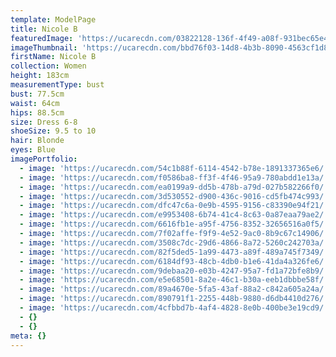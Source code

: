 ```yaml
---
template: ModelPage
title: Nicole B
featuredImage: 'https://ucarecdn.com/03822128-136f-4f49-a08f-931bec65e420/'
imageThumbnail: 'https://ucarecdn.com/bbd76f03-14d8-4b3b-8090-4563cf1d8e63/'
firstName: Nicole B
collection: Women
height: 183cm
measurementType: bust
bust: 77.5cm
waist: 64cm
hips: 88.5cm
size: Dress 6-8
shoeSize: 9.5 to 10
hair: Blonde
eyes: Blue
imagePortfolio:
  - image: 'https://ucarecdn.com/54c1b88f-6114-4542-b78e-1891337365e6/'
  - image: 'https://ucarecdn.com/f0586ba8-ff3f-4f46-95a9-780abdd1e13a/'
  - image: 'https://ucarecdn.com/ea0199a9-dd5b-478b-a79d-027b582266f0/'
  - image: 'https://ucarecdn.com/3d530552-d900-436c-9016-cd5fb474c993/'
  - image: 'https://ucarecdn.com/dfc47c6a-0e9b-4595-9156-c83390e94f21/'
  - image: 'https://ucarecdn.com/e9953408-6b74-41c4-8c63-0a87eaa79ae2/'
  - image: 'https://ucarecdn.com/6616fb1e-a95f-4756-8352-32656516a0f5/'
  - image: 'https://ucarecdn.com/7f02affe-f9f9-4e52-9ac0-8b9c67c14906/'
  - image: 'https://ucarecdn.com/3508c7dc-29d6-4866-8a72-5260c242703a/'
  - image: 'https://ucarecdn.com/82f5ded5-1a99-4473-a89f-489a745f7349/'
  - image: 'https://ucarecdn.com/6184df93-48cb-4db0-b1e6-41da4a326fe6/'
  - image: 'https://ucarecdn.com/9debaa20-e03b-4247-95a7-fd1a72bfe8b9/'
  - image: 'https://ucarecdn.com/e5e68501-8a2e-46c1-b30a-eeb1dbbbe58f/'
  - image: 'https://ucarecdn.com/89a4670e-5fa5-43af-88a2-c842a605a24a/'
  - image: 'https://ucarecdn.com/890791f1-2255-448b-9880-d6db4410d276/'
  - image: 'https://ucarecdn.com/4cfbbd7b-4af4-4828-8e0b-400be3e19cd9/'
  - {}
  - {}
meta: {}
---
```



